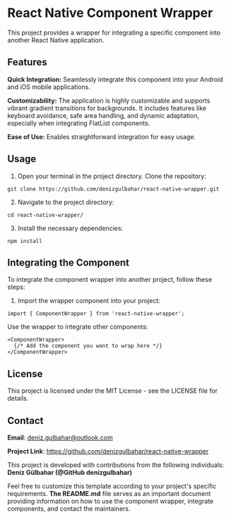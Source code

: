 <h1>React Native Component Wrapper</h1>  

This project provides a wrapper for integrating a specific component into another React Native application.

<h2>Features</h2>

**Quick Integration:** Seamlessly integrate this component into your Android and iOS mobile applications.

**Customizability:** The application is highly customizable and supports vibrant gradient transitions for backgrounds. It includes features like keyboard avoidance, safe area handling, and dynamic adaptation, especially when integrating FlatList components.

**Ease of Use:** Enables straightforward integration for easy usage.

<h2>Usage</h2>

1. Open your terminal in the project directory. Clone the repository:
```zh 
git clone https://github.com/denizgulbahar/react-native-wrapper.git
```
2. Navigate to the project directory:
```zh 
cd react-native-wrapper/
```
3. Install the necessary dependencies:
```zh 
npm install
```
<h2>Integrating the Component</h2>

To integrate the component wrapper into another project, follow these steps:

1. Import the wrapper component into your project:
```zh 
import { ComponentWrapper } from 'react-native-wrapper';
```
Use the wrapper to integrate other components:
```zh 
<ComponentWrapper>
  {/* Add the component you want to wrap here */}
</ComponentWrapper>
```
<h2>License</h2>
This project is licensed under the MIT License - see the LICENSE file for details.
<h2>Contact</h2>

**Email**: deniz.gulbahar@outlook.com

**Project Link**: https://github.com/denizgulbahar/react-native-wrapper

This project is developed with contributions from the following individuals: **Deniz Gülbahar (@GitHub denizgulbahar)**

Feel free to customize this template according to your project's specific requirements. **The README.md** file serves as an important document providing information on how to use the component wrapper, integrate components, and contact the maintainers.